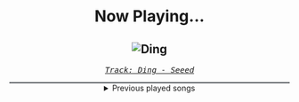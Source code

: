 <div align="center"> 
<h1>Now Playing...</h1>

![Ding](https://i.scdn.co/image/ab67616d00001e020500a6a79bd0fd15046ae0c1)
--
_<samp><a href="https://open.spotify.com/track/5LH1z4ma2TN2aVeESXthj9">Track: Ding - Seeed</a></samp>_

<div style="border: 1px #4B5054 solid"></div>
<details>
  <summary>
    Previous played songs
  </summary>
  <table>
    <thead>
      <tr>
        <th>
          Artist
        </th>
        <th>
          Song
        </th>
        <th>
          Link
        </th>
      </tr>
    </thead>
    <tbody>
      <tr><td>Seeed</td><td>Ding</td><td><a href="https://open.spotify.com/track/5LH1z4ma2TN2aVeESXthj9">https://open.spotify.com/track/5LH1z4ma2TN2aVeESXthj9</a></td></tr><tr><td>TWICE</td><td>Knock Knock</td><td><a href="https://open.spotify.com/track/3HWOknOVmd44e1jg4g0Sga">https://open.spotify.com/track/3HWOknOVmd44e1jg4g0Sga</a></td></tr><tr><td>TWICE</td><td>Like Ooh-Ahh</td><td><a href="https://open.spotify.com/track/3c0CJ0DBgsGZ7I79lyx02Z">https://open.spotify.com/track/3c0CJ0DBgsGZ7I79lyx02Z</a></td></tr><tr><td>Three Days Grace</td><td>Painkiller</td><td><a href="https://open.spotify.com/track/6OMO6WdRhSfjMPAiPT94wH">https://open.spotify.com/track/6OMO6WdRhSfjMPAiPT94wH</a></td></tr><tr><td>EVERGLOW</td><td>DUN DUN</td><td><a href="https://open.spotify.com/track/3ejAkJLWQSEJDqDXxK3efB">https://open.spotify.com/track/3ejAkJLWQSEJDqDXxK3efB</a></td></tr><tr><td>EVERGLOW</td><td>Adios</td><td><a href="https://open.spotify.com/track/0sq2QUCf3ykmfYxjCDWcir">https://open.spotify.com/track/0sq2QUCf3ykmfYxjCDWcir</a></td></tr><tr><td>SF9</td><td>O Sole Mio</td><td><a href="https://open.spotify.com/track/1zZ9IuDffZGH5OoVoUXlHz">https://open.spotify.com/track/1zZ9IuDffZGH5OoVoUXlHz</a></td></tr><tr><td>Stray Kids</td><td>MIROH</td><td><a href="https://open.spotify.com/track/2sFWzfV3kqAwXEWM9BjzwH">https://open.spotify.com/track/2sFWzfV3kqAwXEWM9BjzwH</a></td></tr><tr><td>Gloria Groove</td><td>Coisa Boa</td><td><a href="https://open.spotify.com/track/2aGWQVK6ed2GtnZTBosCyg">https://open.spotify.com/track/2aGWQVK6ed2GtnZTBosCyg</a></td></tr><tr><td>Numeriklab</td><td>Ncis Theme</td><td><a href="https://open.spotify.com/track/4c1LnEyVW8evh46XomFZ7u">https://open.spotify.com/track/4c1LnEyVW8evh46XomFZ7u</a></td></tr><tr><td>Martin Garrix</td><td>Animals</td><td><a href="https://open.spotify.com/track/0A9mHc7oYUoCECqByV8cQR">https://open.spotify.com/track/0A9mHc7oYUoCECqByV8cQR</a></td></tr><tr><td>Three Days Grace</td><td>Time of Dying</td><td><a href="https://open.spotify.com/track/6gPd6brcBXlbGdy1obe234">https://open.spotify.com/track/6gPd6brcBXlbGdy1obe234</a></td></tr><tr><td>DVBBS</td><td>Tsunami</td><td><a href="https://open.spotify.com/track/0vZCG0H9KhtU7K8MEUVAoV">https://open.spotify.com/track/0vZCG0H9KhtU7K8MEUVAoV</a></td></tr><tr><td>Sabaton</td><td>The Attack of the Dead Men</td><td><a href="https://open.spotify.com/track/2K2NeVnP853rkR5ese8ZLP">https://open.spotify.com/track/2K2NeVnP853rkR5ese8ZLP</a></td></tr><tr><td>DragonForce</td><td>Through The Fire And Flames</td><td><a href="https://open.spotify.com/track/1UMdbkqX19OiwfExH7gzYA">https://open.spotify.com/track/1UMdbkqX19OiwfExH7gzYA</a></td></tr><tr><td>5 Seconds of Summer</td><td>Teeth</td><td><a href="https://open.spotify.com/track/3NxWJWftvkstyxvb1pZlFo">https://open.spotify.com/track/3NxWJWftvkstyxvb1pZlFo</a></td></tr><tr><td>TIX</td><td>Fallen Angel</td><td><a href="https://open.spotify.com/track/1ISMa0THMDKFBq2UMfm02e">https://open.spotify.com/track/1ISMa0THMDKFBq2UMfm02e</a></td></tr><tr><td>Eduard Romanyuta</td><td>I Want Your Love</td><td><a href="https://open.spotify.com/track/438rvMKzU8eMENdVxCI30n">https://open.spotify.com/track/438rvMKzU8eMENdVxCI30n</a></td></tr><tr><td>Rihanna</td><td>Bitch Better Have My Money</td><td><a href="https://open.spotify.com/track/0NTMtAO2BV4tnGvw9EgBVq">https://open.spotify.com/track/0NTMtAO2BV4tnGvw9EgBVq</a></td></tr><tr><td>Blind Channel</td><td>Dark Side</td><td><a href="https://open.spotify.com/track/2vICdcAEc10WfqMeRxOF1I">https://open.spotify.com/track/2vICdcAEc10WfqMeRxOF1I</a></td></tr>
    </tbody>
  </table>
</details>

</div>
